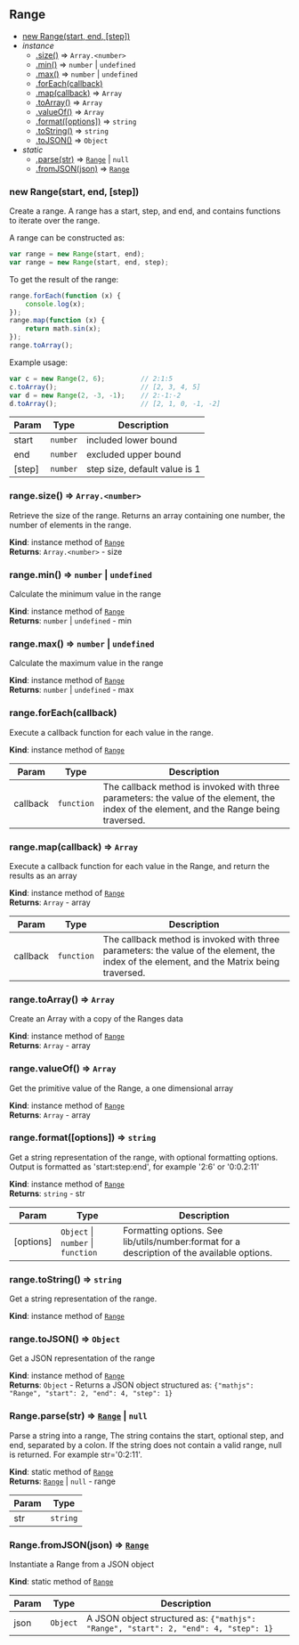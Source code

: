 <a name="Range"></a>
## Range
* [new Range(start, end, [step])](#new_Range_new)
* _instance_
	* [.size()](#Range+size) ⇒ <code>Array.&lt;number&gt;</code>
	* [.min()](#Range+min) ⇒ <code>number</code> &#124; <code>undefined</code>
	* [.max()](#Range+max) ⇒ <code>number</code> &#124; <code>undefined</code>
	* [.forEach(callback)](#Range+forEach)
	* [.map(callback)](#Range+map) ⇒ <code>Array</code>
	* [.toArray()](#Range+toArray) ⇒ <code>Array</code>
	* [.valueOf()](#Range+valueOf) ⇒ <code>Array</code>
	* [.format([options])](#Range+format) ⇒ <code>string</code>
	* [.toString()](#Range+toString) ⇒ <code>string</code>
	* [.toJSON()](#Range+toJSON) ⇒ <code>Object</code>
* _static_
	* [.parse(str)](#Range.parse) ⇒ <code>[Range](#Range)</code> &#124; <code>null</code>
	* [.fromJSON(json)](#Range.fromJSON) ⇒ <code>[Range](#Range)</code>

<a name="new_Range_new"></a>
### new Range(start, end, [step])
Create a range. A range has a start, step, and end, and contains functions
to iterate over the range.

A range can be constructed as:

```js
var range = new Range(start, end);
var range = new Range(start, end, step);
```

To get the result of the range:

```js
range.forEach(function (x) {
    console.log(x);
});
range.map(function (x) {
    return math.sin(x);
});
range.toArray();
```

Example usage:

```js
var c = new Range(2, 6);         // 2:1:5
c.toArray();                     // [2, 3, 4, 5]
var d = new Range(2, -3, -1);    // 2:-1:-2
d.toArray();                     // [2, 1, 0, -1, -2]
```

| Param | Type | Description |
| --- | --- | --- |
| start | <code>number</code> | included lower bound |
| end | <code>number</code> | excluded upper bound |
| [step] | <code>number</code> | step size, default value is 1 |

<a name="Range+size"></a>
### range.size() ⇒ <code>Array.&lt;number&gt;</code>
Retrieve the size of the range.
Returns an array containing one number, the number of elements in the range.

**Kind**: instance method of <code>[Range](#Range)</code>  
**Returns**: <code>Array.&lt;number&gt;</code> - size  
<a name="Range+min"></a>
### range.min() ⇒ <code>number</code> &#124; <code>undefined</code>
Calculate the minimum value in the range

**Kind**: instance method of <code>[Range](#Range)</code>  
**Returns**: <code>number</code> &#124; <code>undefined</code> - min  
<a name="Range+max"></a>
### range.max() ⇒ <code>number</code> &#124; <code>undefined</code>
Calculate the maximum value in the range

**Kind**: instance method of <code>[Range](#Range)</code>  
**Returns**: <code>number</code> &#124; <code>undefined</code> - max  
<a name="Range+forEach"></a>
### range.forEach(callback)
Execute a callback function for each value in the range.

**Kind**: instance method of <code>[Range](#Range)</code>  

| Param | Type | Description |
| --- | --- | --- |
| callback | <code>function</code> | The callback method is invoked with three                              parameters: the value of the element, the index                              of the element, and the Range being traversed. |

<a name="Range+map"></a>
### range.map(callback) ⇒ <code>Array</code>
Execute a callback function for each value in the Range, and return the
results as an array

**Kind**: instance method of <code>[Range](#Range)</code>  
**Returns**: <code>Array</code> - array  

| Param | Type | Description |
| --- | --- | --- |
| callback | <code>function</code> | The callback method is invoked with three                              parameters: the value of the element, the index                              of the element, and the Matrix being traversed. |

<a name="Range+toArray"></a>
### range.toArray() ⇒ <code>Array</code>
Create an Array with a copy of the Ranges data

**Kind**: instance method of <code>[Range](#Range)</code>  
**Returns**: <code>Array</code> - array  
<a name="Range+valueOf"></a>
### range.valueOf() ⇒ <code>Array</code>
Get the primitive value of the Range, a one dimensional array

**Kind**: instance method of <code>[Range](#Range)</code>  
**Returns**: <code>Array</code> - array  
<a name="Range+format"></a>
### range.format([options]) ⇒ <code>string</code>
Get a string representation of the range, with optional formatting options.
Output is formatted as 'start:step:end', for example '2:6' or '0:0.2:11'

**Kind**: instance method of <code>[Range](#Range)</code>  
**Returns**: <code>string</code> - str  

| Param | Type | Description |
| --- | --- | --- |
| [options] | <code>Object</code> &#124; <code>number</code> &#124; <code>function</code> | Formatting options. See                                                lib/utils/number:format for a                                                description of the available                                                options. |

<a name="Range+toString"></a>
### range.toString() ⇒ <code>string</code>
Get a string representation of the range.

**Kind**: instance method of <code>[Range](#Range)</code>  
<a name="Range+toJSON"></a>
### range.toJSON() ⇒ <code>Object</code>
Get a JSON representation of the range

**Kind**: instance method of <code>[Range](#Range)</code>  
**Returns**: <code>Object</code> - Returns a JSON object structured as:
                  `{"mathjs": "Range", "start": 2, "end": 4, "step": 1}`  
<a name="Range.parse"></a>
### Range.parse(str) ⇒ <code>[Range](#Range)</code> &#124; <code>null</code>
Parse a string into a range,
The string contains the start, optional step, and end, separated by a colon.
If the string does not contain a valid range, null is returned.
For example str='0:2:11'.

**Kind**: static method of <code>[Range](#Range)</code>  
**Returns**: <code>[Range](#Range)</code> &#124; <code>null</code> - range  

| Param | Type |
| --- | --- |
| str | <code>string</code> | 

<a name="Range.fromJSON"></a>
### Range.fromJSON(json) ⇒ <code>[Range](#Range)</code>
Instantiate a Range from a JSON object

**Kind**: static method of <code>[Range](#Range)</code>  

| Param | Type | Description |
| --- | --- | --- |
| json | <code>Object</code> | A JSON object structured as:                      `{"mathjs": "Range", "start": 2, "end": 4, "step": 1}` |

